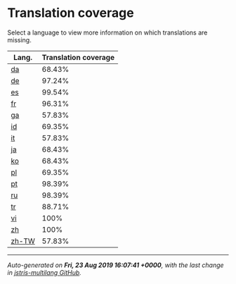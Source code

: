 <link rel="stylesheet" href="style.css">

# Translation coverage

Select a language to view more information on which translations are missing.

<table>
<thead>
    <tr>
        <th>Lang.</th>
        <th colspan="2">Translation coverage</th>
    </tr>
</thead>
<tbody>
    <tr><td><a href="da.html">da</a></td><td>68.43%</td><td>
        <div class="pb">
            <span class="pb-fill" style="width: 68.43%;"></span>
        </div>
    </td></tr>
    <tr><td><a href="de.html">de</a></td><td>97.24%</td><td>
        <div class="pb">
            <span class="pb-fill" style="width: 97.24%;"></span>
        </div>
    </td></tr>
    <tr><td><a href="es.html">es</a></td><td>99.54%</td><td>
        <div class="pb">
            <span class="pb-fill" style="width: 99.54%;"></span>
        </div>
    </td></tr>
    <tr><td><a href="fr.html">fr</a></td><td>96.31%</td><td>
        <div class="pb">
            <span class="pb-fill" style="width: 96.31%;"></span>
        </div>
    </td></tr>
    <tr><td><a href="ga.html">ga</a></td><td>57.83%</td><td>
        <div class="pb">
            <span class="pb-fill" style="width: 57.83%;"></span>
        </div>
    </td></tr>
    <tr><td><a href="id.html">id</a></td><td>69.35%</td><td>
        <div class="pb">
            <span class="pb-fill" style="width: 69.35%;"></span>
        </div>
    </td></tr>
    <tr><td><a href="it.html">it</a></td><td>57.83%</td><td>
        <div class="pb">
            <span class="pb-fill" style="width: 57.83%;"></span>
        </div>
    </td></tr>
    <tr><td><a href="ja.html">ja</a></td><td>68.43%</td><td>
        <div class="pb">
            <span class="pb-fill" style="width: 68.43%;"></span>
        </div>
    </td></tr>
    <tr><td><a href="ko.html">ko</a></td><td>68.43%</td><td>
        <div class="pb">
            <span class="pb-fill" style="width: 68.43%;"></span>
        </div>
    </td></tr>
    <tr><td><a href="pl.html">pl</a></td><td>69.35%</td><td>
        <div class="pb">
            <span class="pb-fill" style="width: 69.35%;"></span>
        </div>
    </td></tr>
    <tr><td><a href="pt.html">pt</a></td><td>98.39%</td><td>
        <div class="pb">
            <span class="pb-fill" style="width: 98.39%;"></span>
        </div>
    </td></tr>
    <tr><td><a href="ru.html">ru</a></td><td>98.39%</td><td>
        <div class="pb">
            <span class="pb-fill" style="width: 98.39%;"></span>
        </div>
    </td></tr>
    <tr><td><a href="tr.html">tr</a></td><td>88.71%</td><td>
        <div class="pb">
            <span class="pb-fill" style="width: 88.71%;"></span>
        </div>
    </td></tr>
    <tr><td><a href="vi.html">vi</a></td><td>100%</td><td>
        <div class="pb">
            <span class="pb-fill" style="width: 100%;"></span>
        </div>
    </td></tr>
    <tr><td><a href="zh.html">zh</a></td><td>100%</td><td>
        <div class="pb">
            <span class="pb-fill" style="width: 100%;"></span>
        </div>
    </td></tr>
    <tr><td><a href="zh-TW.html">zh-TW</a></td><td>57.83%</td><td>
        <div class="pb">
            <span class="pb-fill" style="width: 57.83%;"></span>
        </div>
    </td></tr>
</tbody></table>

-------------------

*Auto-generated on **Fri, 23 Aug 2019 16:07:41 +0000**, with the last change in [jstris-multilang GitHub](https://github.com/jezevec10/jstris-multilang/).*
